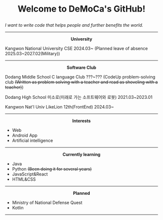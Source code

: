 # <p align="center">Welcome to DeMoCa's GitHub!</p>
*I want to write code that helps people and further benefits the world.*

---
**<p align="center">University</p>**
Kangwon National University CSE 2024.03~ (Planned leave of absence 2025.03~2027.02(Military))

---
**<p align="center">Software Club</p>**
Dodang Middle School C language Club ???~??? (CodeUp problem-solving club ~~(Written as problem solving with a teacher and read as shoveling with a teacher)~~)

Dodang High School 미소로(미래로 가는 소프트웨어와 로봇)  2021.03~2023.01

Kangwon Nat'l Univ LikeLion 12th(FrontEnd) 2024.03~

---
**<p align="center">Interests</p>**
- Web
- Android App
- Artificial intelligence
---
**<p align="center">Currently learning</p>**
- Java
- Python ~~(Been doing it for several years)~~
- JavaScript&React
- HTML&CSS
---
**<p align="center">Planned</p>**
- Ministry of National Defense Quest
- Kotlin
---
